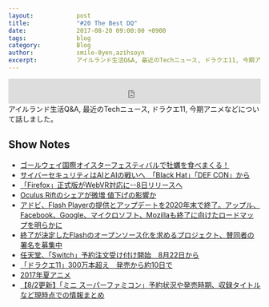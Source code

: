 ```yaml
---
layout:            post
title:             "#20 The Best DQ"
date:              2017-08-20 09:00:00 +0900
tags:              blog
category:          Blog
author:            smile-0yen,azihsoyn
excerpt:           アイルランド生活Q&A, 最近のTechニュース, ドラクエ11, 今期アニメなどについて話しました。          
---
```

<iframe width="100%" height="50" scrolling="no" frameborder="no" src="https://w.soundcloud.com/player/?url=https%3A//api.soundcloud.com/tracks/337632066&amp;auto_play=false&amp;hide_related=false&amp;show_user=true&amp;show_reposts=false&amp;visual=false&amp;show_artwork=false&amp;default_height=75"></iframe>
アイルランド生活Q&A, 最近のTechニュース, ドラクエ11, 今期アニメなどについて話しました。

## Show Notes
- [ゴールウェイ国際オイスターフェスティバルで牡蠣を食べまくる！](http://yuuma7.com/%E3%82%B4%E3%83%BC%E3%83%AB%E3%82%A6%E3%82%A7%E3%82%A4%E5%9B%BD%E9%9A%9B%E3%82%AA%E3%82%A4%E3%82%B9%E3%82%BF%E3%83%BC%E3%83%95%E3%82%A7%E3%82%B9%E3%83%86%E3%82%A3%E3%83%90%E3%83%AB%E3%81%A7%E7%89%A1/)
- [サイバーセキュリティはAIとAIの戦いへ　「Black Hat」「DEF CON」から](http://cloud.watch.impress.co.jp/docs/column/infostand/1074578.html)
- [「Firefox」正式版がWebVR対応に--8日リリースへ](https://japan.cnet.com/article/35105454/)
- [Oculus Riftのシェアが微増 値下げの影響か](http://www.moguravr.com/oculus-rift-share/)
- [アドビ、Flash Playerの提供とアップデートを2020年末で終了。アップル、Facebook、Google、マイクロソフト、Mozillaも終了に向けたロードマップを明らかに](http://www.publickey1.jp/blog/17/flash_player2020facebookgooglemozilla.html)
- [終了が決定したFlashのオープンソース化を求めるプロジェクト、賛同者の署名を募集中](http://internet.watch.impress.co.jp/docs/yajiuma/1073477.html)
- [任天堂、「Switch」予約注文受け付け開始　8月22日から](http://www.itmedia.co.jp/business/articles/1708/09/news107.html)
- [「ドラクエ11」300万本超え　発売から約10日で](http://www.itmedia.co.jp/news/articles/1708/07/news060.html)
- [2017年夏アニメ](https://akiba-souken.com/anime/summer/)
- [【8/2更新】「ミニ スーパーファミコン」予約状況や発売時期、収録タイトルなど現時点での情報まとめ](https://www.inside-games.jp/article/2017/06/27/108157.html)
